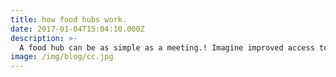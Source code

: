 ```yaml
---
title: how food hubs work.
date: 2017-01-04T15:04:10.000Z
description: >-
  A food hub can be as simple as a meeting.! Imagine improved access to local produce bringing people together.
image: /img/blog/cc.jpg
---
```




